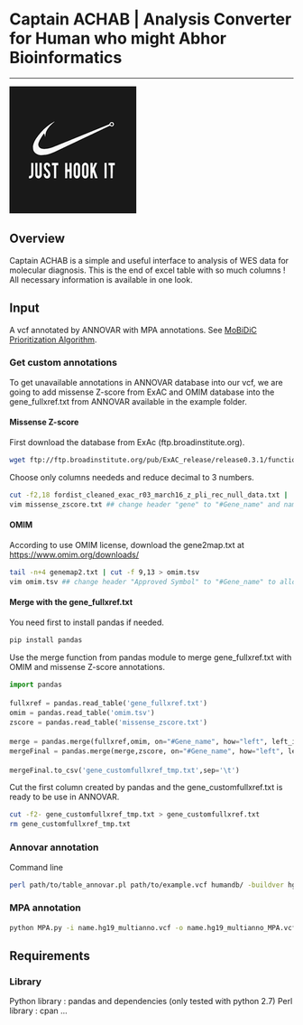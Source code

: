 # Captain ACHAB | Analysis Converter for Human who might Abhor Bioinformatics
--------------------------------------------------------------------------------
![JHI](image.png)

## Overview

Captain ACHAB is a simple and useful interface to analysis of WES data for molecular diagnosis.
This is the end of excel table with so much columns ! All necessary information is available in one look.

## Input 

A vcf annotated by ANNOVAR with MPA annotations. 
See [MoBiDiC Prioritization Algorithm](https://github.com/mobidic/MPA/).

### Get custom annotations

To get unavailable annotations in ANNOVAR database into our vcf, we are going to add missense Z-score from ExAC and OMIM database into the gene_fullxref.txt from ANNOVAR available in the example folder.

#### Missense Z-score 

First download the database from ExAc (ftp.broadinstitute.org).

```bash
wget ftp://ftp.broadinstitute.org/pub/ExAC_release/release0.3.1/functional_gene_constraint/fordist_cleaned_exac_r03_march16_z_pli_rec_null_data.txt
```
Choose only columns neededs and reduce decimal to 3 numbers.

```bash
cut -f2,18 fordist_cleaned_exac_r03_march16_z_pli_rec_null_data.txt |  awk -F "\t" '{printf("%s,%.3f\n",$1,$2)}' | sed s/,/"\t"/g > missense_zscore.txt 
vim missense_zscore.txt ## change header "gene" to "#Gene_name" and name column 2 "Missense_Z_score" to allow recognition by pandas
```

#### OMIM 

According to use OMIM license, download the gene2map.txt at https://www.omim.org/downloads/

```bash
tail -n+4 genemap2.txt | cut -f 9,13 > omim.tsv
vim omim.tsv ## change header "Approved Symbol" to "#Gene_name" to allow recognition by pandas
```

#### Merge with the gene_fullxref.txt

You need first to install pandas if needed.

```bash
pip install pandas
```
Use the merge function from pandas module to merge gene_fullxref.txt with OMIM and missense Z-score annotations. 

```python
import pandas

fullxref = pandas.read_table('gene_fullxref.txt') 
omim = pandas.read_table('omim.tsv')
zscore = pandas.read_table('missense_zscore.txt')

merge = pandas.merge(fullxref,omim, on="#Gene_name", how="left", left_index=True)
mergeFinal = pandas.merge(merge,zscore, on="#Gene_name", how="left", left_index=True)

mergeFinal.to_csv('gene_customfullxref_tmp.txt',sep='\t')
```

Cut the first column created by pandas and the gene_customfullxref.txt is ready to be use in ANNOVAR.

```bash
cut -f2- gene_customfullxref_tmp.txt > gene_customfullxref.txt
rm gene_customfullxref_tmp.txt 
```

### Annovar annotation 

Command line 

```bash
perl path/to/table_annovar.pl path/to/example.vcf humandb/ -buildver hg19 -out path/to/output/name -remove -protocol refGene,refGene,clinvar_20170130,dbnsfp33a,spidex,dbscsnv11,gnomad_exome,gnomad_genome -operation gx,g,f,f,f,f,f,f -nastring . -vcfinput -otherinfo -arg '-splicing 20','-hgvs',,,,,, -xref example/gene_customfullxref.txt
```

### MPA annotation

```bash
python MPA.py -i name.hg19_multianno.vcf -o name.hg19_multianno_MPA.vcf
```


## Requirements

### Library

Python library : pandas and dependencies (only tested with python 2.7)
Perl library : cpan ...
